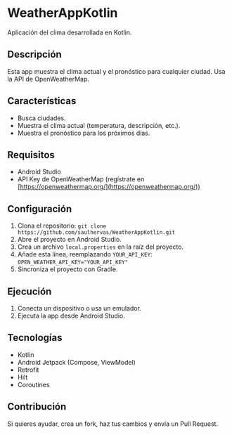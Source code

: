 # WeatherAppKotlin

Aplicación del clima desarrollada en Kotlin.

## Descripción

Esta app muestra el clima actual y el pronóstico para cualquier ciudad. Usa la API de OpenWeatherMap.

## Características

*   Busca ciudades.
*   Muestra el clima actual (temperatura, descripción, etc.).
*   Muestra el pronóstico para los próximos días.

## Requisitos

*   Android Studio
*   API Key de OpenWeatherMap (regístrate en [https://openweathermap.org/](https://openweathermap.org/))

## Configuración

1.  Clona el repositorio: `git clone https://github.com/saulhervas/WeatherAppKotlin.git`
2.  Abre el proyecto en Android Studio.
3.  Crea un archivo `local.properties` en la raíz del proyecto.
4.  Añade esta línea, reemplazando `YOUR_API_KEY`: `OPEN_WEATHER_API_KEY="YOUR_API_KEY"`
5.  Sincroniza el proyecto con Gradle.

## Ejecución

1.  Conecta un dispositivo o usa un emulador.
2.  Ejecuta la app desde Android Studio.

## Tecnologías

*   Kotlin
*   Android Jetpack (Compose, ViewModel)
*   Retrofit
*   Hilt
*   Coroutines

## Contribución

Si quieres ayudar, crea un fork, haz tus cambios y envía un Pull Request.

